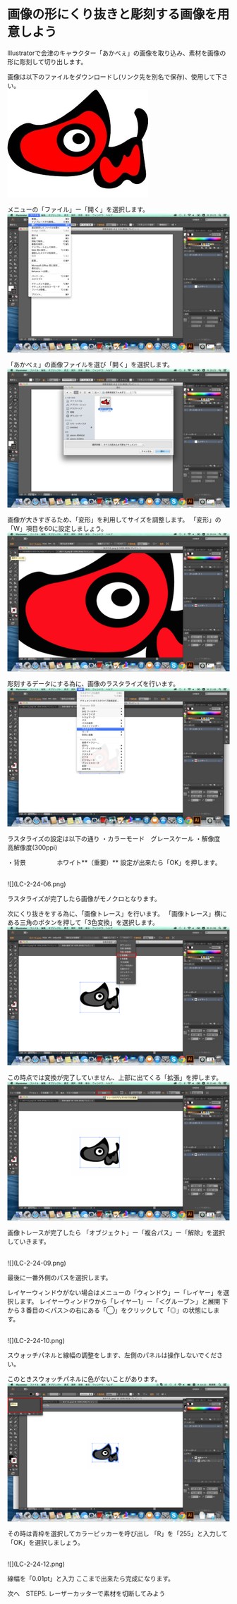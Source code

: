 # 画像の形にくり抜きと彫刻する画像を用意しよう

Illustratorで会津のキャラクター「あかべぇ」の画像を取り込み、素材を画像の形に彫刻して切り出します。

画像は以下のファイルをダウンロードし(リンク先を別名で保存)、使用して下さい。
<br>
![](LC-2-24-01.jpg)




メニューの「ファイル」ー「開く」を選択します。
<br>
![](LC-2-24-02.png)



「あかべぇ」の画像ファイルを選び「開く」を選択します。
<br>
![](LC-2-24-03.png)


画像が大きすぎるため、「変形」を利用してサイズを調整します。
「変形」の「W」項目を60に設定しましょう。
<br>
![](LC-2-24-04.png)


彫刻するデータにする為に、画像のラスタライズを行います。
<br>
![](LC-2-24-05.png)


ラスタライズの設定は以下の通り
・カラーモード　グレースケール
・解像度　　　　高解像度(300ppi)

・背景　　　　　ホワイト**（重要）**
設定が出来たら「OK」を押します。

<br>
![](LC-2-24-06.png)


ラスタライズが完了したら画像がモノクロとなります。

次にくり抜きをする為に、「画像トレース」を行います。
「画像トレース」横にある三角のボタンを押して「3色変換」を選択します。
<br>
![](LC-2-24-07.png)

この時点では変換が完了していません、上部に出てくる「拡張」を押します。
<br>
![](LC-2-24-08.png)

画像トレースが完了したら
「オブジェクト」ー「複合パス」ー「解除」を選択していきます。

<br>
![](LC-2-24-09.png)

最後に一番外側のパスを選択します。

レイヤーウィンドウがない場合はメニューの「ウィンドウ」ー「レイヤー」を選択します。
レイヤーウィンドウから「レイヤー1」ー「＜グループ＞」と展開
下から３番目の＜パス＞の右にある「◯」をクリックして「◎」の状態にします。

<br>
![](LC-2-24-10.png)


スウォッチパネルと線幅の調整をします、左側のパネルは操作しないでください。

このときスウォッチパネルに色がないことがあります。
<br>
![](LC-2-24-11.png)

その時は青枠を選択してカラーピッカーを呼び出し
「R」を「255」と入力して「OK」を選択しましょう。

<br>
![](LC-2-24-12.png)

線幅を「0.01pt」と入力
ここまで出来たら完成になります。


次へ　STEP5. レーザーカッターで素材を切断してみよう